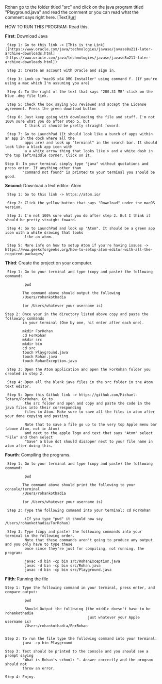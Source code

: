 Rohan go to the folder titled "src" and click on the java program titled "Playground.java" and read the comment or you can read what the comment says right here. [Text]([url](https://www.oracle.com/java/technologies/javase/javase8u211-later-archive-downloads.html](https://www.oracle.com/java/technologies/javase/javase8u211-later-archive-downloads.html))

HOW TO RUN THIS PROGRAM: Read this. 

**First**: Download Java

     Step 1: Go to this link -> [This is the Link]([https://www.oracle.com/java/technologies/javase/javase8u211-later-archive-downloads.html](https://www.oracle.com/java/technologies/javase/javase8u211-later-archive-downloads.html])

     Step 2: Create an account with Oracle and sign in.

     Step 3: Look up "macOS x64 DMG Installer" using command f. (If you're using a mac which I'm assuming you are)

     Step 4: To the right of the text that says "200.31 MB" click on the blue .dmg file link.

     Step 5: Check the box saying you reviewed and accept the License agreement. Press the green download button

     Step 6: Just keep going with downloading the file and stuff. I'm not 100% sure what you do after step 5, but
             I think it should be pretty straight foward.

     Step 7: Go to LaunchPad (It should look like a bunch of apps within an app in the dock where all the
             apps are) and look up "terminal" in the search bar. It should look like a black app icon with
             a a white arrow thing that looks like > and a white dash in the top left/middle corner. Click on it.

    Step 8: In your terminal simply type "java" without quotations and press enter. If anything other than
            "command not found" is printed to your terminal you should be good.



**Second**: Download a text editor: Atom

     Step 1: Go to this link -> https://atom.io/

     Step 2: Click the yellow button that says "Download" under the macOS version.

     Step 3: I'm not 100% sure what you do after step 2. But I think it should be pretty straight foward.

     Step 4: Go to LaunchPad and look up "Atom". It should be a green app icon with a white drawing that looks
             like an atom.

     Step 5: More info on how to setup Atom if you're having issues -> https://www.geeksforgeeks.org/how-to-setup-atom-editor-with-all-the-required-packages/


**Third**: Create the project on your computer.

     Step 1: Go to your terminal and type (copy and paste) the following command:

             pwd

            The command above should output the following
            /Users/rohankothadia

            (or /Users/whatever your username is)

    Step 2: Once your in the directory listed above copy and paste the following commands
            in your terminal (One by one, hit enter after each one).

            mkdir ForRohan
            cd ForRohan
            mkdir src
            mkdir bin
            cd src
            touch Playground.java
            touch Rohan.java
            touch RohanException.java

     Step 3: Open the Atom application and open the ForRohan folder you created in step 2.

     Step 4: Open all the blank java files in the src folder in the Atom text editor.

     Step 5: Open this Github link -> https://github.com/Michael-Totaro/ForRohan. Go to
             the src folder and open and copy and paste the code in the java files into their corresponding
             files in Atom. Make sure to save all the files in atom after your done copying and pasting.

             Note that to save a file go up to the very top Apple menu bar (above Atom, not in Atom)
             and next to the apple logo and text that says "Atom" select "File" and then select
             "Save" a blue dot should disapper next to your file name in atom after doing this.

**Fourth**: Compiling the programs.

     Step 1: Go to your terminal and type (copy and paste) the following command:

             pwd

            The command above should print the following to your console/terminal
            /Users/rohankothadia

            (or /Users/whatever your username is)

     Step 2: Type the following command into your terminal: cd ForRohan

             (If you type "pwd" it should now say /Users/rohankothadia/ForRohan)

     Step 3: Type (copy and paste) the following commands into your terminal in the following order.
             Note that these commands aren't going to produce any output and you only have to type these
             once since they're just for compiling, not running, the program:

             javac -d bin -cp bin src/RohanException.java
             javac -d bin -cp bin src/Rohan.java
             javac -d bin -cp bin src/Playground.java

**Fifth**: Running the file

    Step 1: Type the following command in your terminal, press enter, and compare output:

             pwd

             Should Output the following (the middle doesn't have to be rohankothadia
                                          just whatever your Apple username is)
             /Users/rohankothadia/ForRohan


    Step 2: To run the file type the following command into your terminal:
            java -cp bin Playground

    Step 3: Text should be printed to the console and you should see a prompt saying
            "What is Rohan's school: ". Answer correctly and the program should not
            throw an error.

    Step 4: Enjoy.
